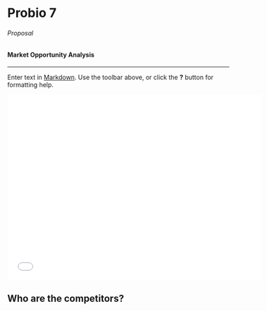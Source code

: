 # Probio 7

###### Proposal

#### Market Opportunity Analysis

---

Enter text in [Markdown](http://daringfireball.net/projects/markdown/). Use the toolbar above, or click the **?** button for formatting help.

<iframe src="//slides.com/dannychadburn/deck-1/embed" width="576" height="420" scrolling="no" frameborder="0" webkitallowfullscreen mozallowfullscreen allowfullscreen></iframe>

## Who are the competitors?
